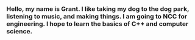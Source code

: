### Hello, my name is Grant. I like taking my dog to the dog park, listening to music, and making things. I am going to NCC for engineering. I hope to learn the basics of C++ and computer science.

<!--
**Gdieter915/Gdieter915** is a ✨ _special_ ✨ repository because its `README.md` (this file) appears on your GitHub profile.

Here are some ideas to get you started:

- 🔭 I’m currently working on ...
- 🌱 I’m currently learning ...
- 👯 I’m looking to collaborate on ...
- 🤔 I’m looking for help with ...
- 💬 Ask me about ...
- 📫 How to reach me: ...
- 😄 Pronouns: ...
- ⚡ Fun fact: ...
-->

